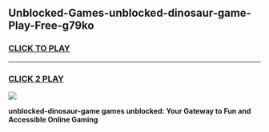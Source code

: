 
## Unblocked-Games-unblocked-dinosaur-game-Play-Free-g79ko
<h3>
<a href="https://premium76.site?title=unblocked-dinosaur-game&ref=23A">CLICK TO PLAY</a></h3>
<hr>

<h3>
<a href="https://premium76.site?title=unblocked-dinosaur-game&ref=23A">CLICK 2 PLAY</a>
  
</h3>

<a href="https://premium76.site?title=unblocked-dinosaur-game&ref=23A"><img src="https://clearcache.store/games.png"></a>


**unblocked-dinosaur-game games unblocked: Your Gateway to Fun and Accessible Online Gaming**
